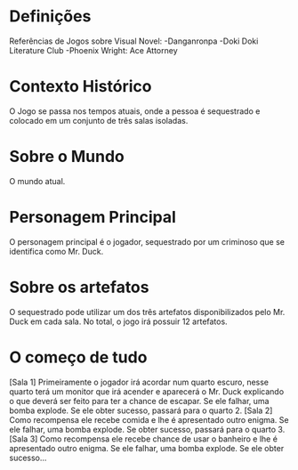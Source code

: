 # Definições
Referências de Jogos sobre Visual Novel:
-Danganronpa
-Doki Doki Literature Club
-Phoenix Wright: Ace Attorney
# Contexto Histórico
O Jogo se passa nos tempos atuais, onde a pessoa é sequestrado e colocado em um conjunto de três salas isoladas.
# Sobre o Mundo
O mundo atual.
# Personagem Principal
O personagem principal é o jogador, sequestrado por um criminoso que se identifica como Mr. Duck.
# Sobre os artefatos
O sequestrado pode utilizar um dos três artefatos disponibilizados pelo Mr. Duck em cada sala. No total, o jogo irá possuir 12 artefatos.
# O começo de tudo
[Sala 1] Primeiramente o jogador irá acordar num quarto escuro, nesse quarto terá um monitor que irá acender e aparecerá o Mr. Duck explicando o que deverá ser feito para ter a chance de escapar. Se ele falhar, uma bomba explode. Se ele obter sucesso, passará para o quarto 2.
[Sala 2] Como recompensa ele recebe comida e lhe é apresentado outro enigma. Se ele falhar, uma bomba explode. Se obter sucesso, passará para o quarto 3.
[Sala 3] Como recompensa ele recebe chance de usar o banheiro e lhe é apresentado outro enigma. Se ele falhar, uma bomba explode. Se ele obter sucesso...
